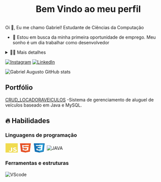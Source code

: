 <!--título-->
<div id="user-content-toc">
  <ul align="center">
    <summary><h1 style="display: inline-block">Bem Vindo ao meu perfil</h1></summary>
</div>

<!-- Presentation -->
<p>
  Oi 👋, Eu me chamo Gabriel! Estudante de Ciências da Computação

  - 🔭 Estou em busca da minha primeira oportunidade de emprego. Meu sonho é um dia trabalhar como desenvolvedor
</p>

<!-- Dropdown -->
<details>
  <summary>👨‍💻 Mais detalhes </summary>

  - 💬 Tenho 27 anos e atualmente moro no Brasil. Tenho conhecimento básico em inglês e tenho experiencia com JavaScript, html e css. Ja trabalhei em algumas empresas que pude desenvolver habilidades importantes como comunicação, trabalho em equipe, capacidade analítica e aprendizado rápido

  - ⚡ Gosto de ler, seja um noticiário ou livro, além de assistir filmes e jogar! Acredito que meus interesses pessoais contribuem para uma percepção mais apurada das coisas e para a resolução de problemas. \o/
</details>

<!-- Links -->
[![Instagram](https://img.shields.io/badge/Instagram-E4405F?style=for-the-badge&logo=instagram&logoColor=white)](https://www.instagram.com/gabrielsantos_ps/)
[![LinkedIn](https://img.shields.io/badge/LinkedIn-0077B5?style=for-the-badge&logo=linkedin&logoColor=white)](https://www.linkedin.com/in/gabrielsaugusto/)

<!-- GithubStats -->
![Gabriel Augusto GitHub stats](https://github-readme-stats.vercel.app/api?username=gabrielsaugusto&show_icons=true&theme=gotham)

<!-- Portfolio -->
## Portfólio
[CRUD_LOCADORAVEICULOS](https://github.com/gabrielsaugusto/CRUD_LOCADORA) -Sistema de gerenciamento de aluguel de veículos baseado em Java e MySQL.


<!-- GIF -->


## 🔥 Habilidades
<!-- Skills: Programming Languages -->
  <div style="flex-basis: 48%;">
    <h3>Linguagens de programação</h3>
    <img align="center" alt="Js" height="30" width="40" src="https://raw.githubusercontent.com/devicons/devicon/master/icons/javascript/javascript-plain.svg">
    <img align="center" alt="HTML" height="30" width="40" src="https://raw.githubusercontent.com/devicons/devicon/master/icons/html5/html5-original.svg">
    <img align="center" alt="CSS" height="30" width="40" src="https://raw.githubusercontent.com/devicons/devicon/master/icons/css3/css3-original.svg">
    <img align="center" alt="JAVA" height="30" width="40" src="https://img.shields.io/badge/Java-0D1117?style=for-the-badge&logo=openjdk&logoColor=white"/>
  </div>
  
  <!-- Skills: Tools & Frameworks -->
  <div style="flex-basis: 48%;">
    <h3>Ferramentas e estruturas</h3>
    <img align="center" alt="VScode" height="30" width="40" src="https://cdn.jsdelivr.net/gh/devicons/devicon/icons/vscode/vscode-original.svg">
  </div>
  
  <!-- Skills: Libraries -->
